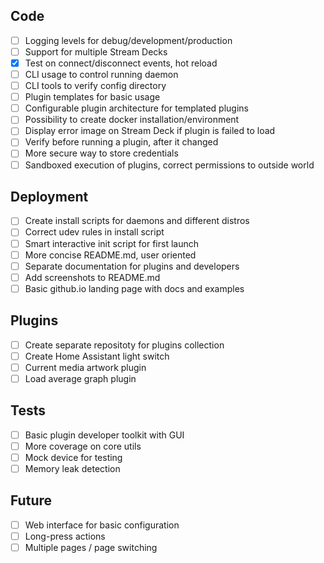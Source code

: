 ## Code
- [ ] Logging levels for debug/development/production
- [ ] Support for multiple Stream Decks
- [x] Test on connect/disconnect events, hot reload
- [ ] CLI usage to control running daemon
- [ ] CLI tools to verify config directory 
- [ ] Plugin templates for basic usage
- [ ] Configurable plugin architecture for templated plugins
- [ ] Possibility to create docker installation/environment
- [ ] Display error image on Stream Deck if plugin is failed to load
- [ ] Verify before running a plugin, after it changed
- [ ] More secure way to store credentials
- [ ] Sandboxed execution of plugins, correct permissions to outside world

## Deployment
- [ ] Create install scripts for daemons and different distros
- [ ] Correct udev rules in install script
- [ ] Smart interactive init script for first launch
- [ ] More concise README.md, user oriented
- [ ] Separate documentation for plugins and developers
- [ ] Add screenshots to README.md
- [ ] Basic github.io landing page with docs and examples

## Plugins
- [ ] Create separate repositoty for plugins collection
- [ ] Create Home Assistant light switch
- [ ] Current media artwork plugin
- [ ] Load average graph plugin

## Tests
- [ ] Basic plugin developer toolkit with GUI
- [ ] More coverage on core utils
- [ ] Mock device for testing
- [ ] Memory leak detection

## Future
- [ ] Web interface for basic configuration
- [ ] Long-press actions
- [ ] Multiple pages / page switching
